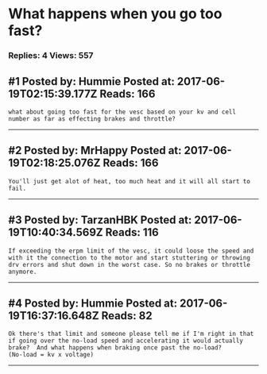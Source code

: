 # What happens when you go too fast?

### Replies: 4 Views: 557

## \#1 Posted by: Hummie Posted at: 2017-06-19T02:15:39.177Z Reads: 166

```
what about going too fast for the vesc based on your kv and cell number as far as effecting brakes and throttle?
```

---
## \#2 Posted by: MrHappy Posted at: 2017-06-19T02:18:25.076Z Reads: 166

```
You'll just get alot of heat, too much heat and it will all start to fail.
```

---
## \#3 Posted by: TarzanHBK Posted at: 2017-06-19T10:40:34.569Z Reads: 116

```
If exceeding the erpm limit of the vesc, it could loose the speed and with it the connection to the motor and start stuttering or throwing drv errors and shut down in the worst case. So no brakes or throttle anymore.
```

---
## \#4 Posted by: Hummie Posted at: 2017-06-19T16:37:16.648Z Reads: 82

```
Ok there's that limit and someone please tell me if I'm right in that if going over the no-load speed and accelerating it would actually brake?  And what happens when braking once past the no-load?
(No-load = kv x voltage)
```

---
